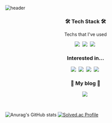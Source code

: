 ![header](https://capsule-render.vercel.app/api?type=soft&color=auto&height=150&section=header&text=JungBumLee&fontSize=70&animation=twinkling)

<h3 align="center">🛠 Tech Stack 🛠</h3>

<p align="center"> Techs that I've used </p>

<p align="center">
  <img src="https://img.shields.io/badge/Python-3766AB?style=flat-square&logo=Python&logoColor=white"/></a>&nbsp 
  <img src="https://img.shields.io/badge/Django-092E20?style=flat-square&logo=Django&logoColor=white"/></a>&nbsp
  <img src="https://img.shields.io/badge/Docker-2496ED?style=flat-square&logo=Docker&logoColor=white"/></a>&nbsp 
  
</p>
<h3 align="center"> Interested in...</h3>

<p align="center">
  <img src="https://img.shields.io/badge/Redis-DC382D?style=flat-square&logo=Redis&logoColor=white"/></a>&nbsp
  <img src="https://img.shields.io/badge/K8s-326CE5?style=flat-square&logo=K8s&logoColor=white"/></a>&nbsp
  <img src="https://img.shields.io/badge/Go-00ADD8?style=flat-square&logo=Go&logoColor=white"/></a>&nbsp
  <img src="https://img.shields.io/badge/Celery-37814A?style=flat-square&logo=Celery&logoColor=white"/></a>&nbsp 

</p>



<h3 align="center"> 🧸 My blog 🧸 </h3>
<p align="center">
  <a href="https://velog.io/@leejb4898"><img src="https://img.shields.io/badge/Tech%20Blog-11B48A?style=flat-square&logo=Vimeo&logoColor=white&link=https://velog.io/@leejb4898"/></a>&nbsp

</p>
<br>


![Anurag's GitHub stats](https://github-readme-stats.vercel.app/api?username=LeeJB-48&show_icons=true&theme=radical)
[![Solved.ac Profile](http://mazassumnida.wtf/api/v2/generate_badge?boj=leejb4898)](https://solved.ac/leejb4898/)
